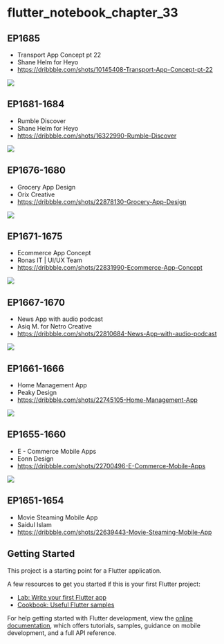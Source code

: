 # flutter_notebook_chapter_33

## EP1685

- Transport App Concept pt 22
- Shane Helm for Heyo
- https://dribbble.com/shots/10145408-Transport-App-Concept-pt-22

<img src="https://cdn.dribbble.com/users/37585/screenshots/16322990/media/3582ea647e7141f04186741ea32a00b0.png"/>

## EP1681-1684

- Rumble Discover
- Shane Helm for Heyo
- https://dribbble.com/shots/16322990-Rumble-Discover

<img src="https://cdn.dribbble.com/users/37585/screenshots/16322990/media/3582ea647e7141f04186741ea32a00b0.png"/>

## EP1676-1680

- Grocery App Design
- Orix Creative
- https://dribbble.com/shots/22878130-Grocery-App-Design

<img src="https://cdn.dribbble.com/userupload/10915845/file/original-78681147db2c2377b26985300334a460.png?resize=1600x1200"/>

## EP1671-1675

- Ecommerce App Concept
- Ronas IT | UI/UX Team
- https://dribbble.com/shots/22831990-Ecommerce-App-Concept

<img src="https://cdn.dribbble.com/userupload/10794465/file/original-daae01ae03375d390e5adbf586cc1b99.png?resize=1600x1200"/>

## EP1667-1670

- News App with audio podcast
- Asiq M. for Netro Creative
- https://dribbble.com/shots/22810684-News-App-with-audio-podcast

<img src="https://cdn.dribbble.com/userupload/10735521/file/original-cbf22b1d4a3b690f11912274723c10fd.jpg?resize=1600x1200"/>

## EP1661-1666

- Home Management App
- Peaky Design
- https://dribbble.com/shots/22745105-Home-Management-App

<img src="https://cdn.dribbble.com/userupload/10560106/file/original-dd79e44d9116be3b0297c4dbcca36494.png?resize=1600x1200"/>

## EP1655-1660

- E - Commerce Mobile Apps
- Eonn Design
- https://dribbble.com/shots/22700496-E-Commerce-Mobile-Apps

<img src="https://cdn.dribbble.com/userupload/10191980/file/original-ce28ac2e8fd71f44b9ff39f6d848e106.png?resize=1600x1200"/>

## EP1651-1654

- Movie Steaming Mobile App
- Saidul Islam
- https://dribbble.com/shots/22639443-Movie-Steaming-Mobile-App

## Getting Started

This project is a starting point for a Flutter application.

A few resources to get you started if this is your first Flutter project:

- [Lab: Write your first Flutter app](https://docs.flutter.dev/get-started/codelab)
- [Cookbook: Useful Flutter samples](https://docs.flutter.dev/cookbook)

For help getting started with Flutter development, view the
[online documentation](https://docs.flutter.dev/), which offers tutorials,
samples, guidance on mobile development, and a full API reference.
